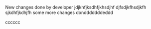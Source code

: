 New changes done by developer
jdjkhfjksdhfjkhsdjhf
djfsdjkfhsdjkfh
sjkdhfjkdhjfh
some more changes dondddddddeddd


cccccc

